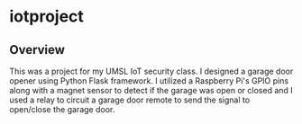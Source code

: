 # iotproject
## Overview
This was a project for my UMSL IoT security class. I designed a garage door opener using Python Flask framework. I utilized a Raspberry Pi's GPIO pins along with a magnet sensor to detect if the garage was open or closed and I used a relay to circuit a garage door remote to send the signal to open/close the garage door.
